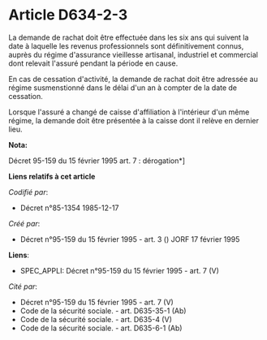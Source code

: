 # Article D634-2-3

La demande de rachat doit être effectuée dans les six ans qui suivent la date à laquelle les revenus professionnels sont
définitivement connus, auprès du régime d'assurance vieillesse artisanal, industriel et commercial dont relevait l'assuré
pendant la période en cause.

En cas de cessation d'activité, la demande de rachat doit être adressée au régime susmenstionné dans le délai d'un an à
compter de la date de cessation.

Lorsque l'assuré a changé de caisse d'affiliation à l'intérieur d'un même régime, la demande doit être présentée à la caisse
dont il relève en dernier lieu.

**Nota:**

Décret 95-159 du 15 février 1995 art. 7 : dérogation*]

**Liens relatifs à cet article**

_Codifié par_:

  - Décret n°85-1354 1985-12-17

_Créé par_:

  - Décret n°95-159 du 15 février 1995 - art. 3 () JORF 17 février 1995

**Liens**:

  - SPEC_APPLI: Décret n°95-159 du 15 février 1995 - art. 7 (V)

_Cité par_:

  - Décret n°95-159 du 15 février 1995 - art. 7 (V)
  - Code de la sécurité sociale. - art. D635-35-1 (Ab)
  - Code de la sécurité sociale. - art. D635-4 (V)
  - Code de la sécurité sociale. - art. D635-6-1 (Ab)
